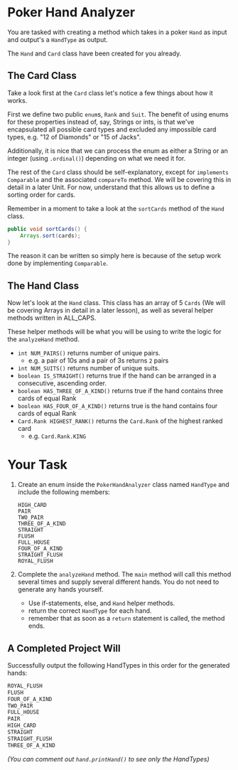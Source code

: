 # Poker Hand Analyzer

You are tasked with creating a method which takes in a poker `Hand` as
input and output's a `HandType` as output.

The `Hand` and `Card` class have been created for you already.

## The Card Class

Take a look first at the `Card` class let's notice a few things 
about how it works.

First we define two public `enum`s, `Rank` and `Suit`. The benefit
of using enums for these properties instead of, say, Strings or ints,
is that we've encapsulated all possible card types and excluded any
impossible card types, e.g. "12 of Diamonds" or "15 of Jacks".

Additionally, it is nice that we can process the enum as either a
String or an integer (using `.ordinal()`) depending on what we need
it for.

The rest of the `Card` class should be self-explanatory, except for
`implements Comparable` and the associated `compareTo` method. We 
will be covering this in detail in a later Unit. For now, understand
that this allows us to define a sorting order for cards.

Remember in a moment to take a look at the `sortCards` method of 
the `Hand` class.

```java
public void sortCards() {
    Arrays.sort(cards);
}
```

The reason it can be written so simply here is because of the setup
work done by implementing `Comparable`.

## The Hand Class

Now let's look at the `Hand` class. This class has an array of 5
`Cards` (We will be covering Arrays in detail in a later lesson),
 as well as several helper methods written in ALL_CAPS. 

These helper methods will be what you will be using to write the
logic for the `analyzeHand` method.

- `int NUM_PAIRS()` returns number of unique pairs. 
    - e.g. a pair of 10s and a pair of 3s returns `2` pairs
- `int NUM_SUITS()` returns number of unique suits.
- `boolean IS_STRAIGHT()` returns true if the hand can be arranged 
in a consecutive, ascending order.
- `boolean HAS_THREE_OF_A_KIND()` returns true if the hand contains
three cards of equal Rank
- `boolean HAS_FOUR_OF_A_KIND()` returns true is the hand contains
four cards of equal Rank
- `Card.Rank HIGHEST_RANK()` returns the `Card.Rank` of the highest
ranked card
    - e.g. `Card.Rank.KING`
    
# Your Task

1. Create an enum inside the `PokerHandAnalyzer` class named `HandType`
and include the following members:

    ```
    HIGH_CARD
    PAIR
    TWO_PAIR
    THREE_OF_A_KIND
    STRAIGHT
    FLUSH
    FULL_HOUSE
    FOUR_OF_A_KIND
    STRAIGHT_FLUSH
    ROYAL_FLUSH
    ```

2. Complete the `analyzeHand` method. The `main` method will call
this method several times and supply several different hands. You do
not need to generate any hands yourself.
    - Use if-statements, else, and `Hand` helper methods.
    - return the correct `HandType` for each hand.
    - remember that as soon as a `return` statement is called, the
    method ends.

## A Completed Project Will

Successfully output the following HandTypes in this order
for the generated hands:

```java
ROYAL_FLUSH
FLUSH
FOUR_OF_A_KIND
TWO_PAIR
FULL_HOUSE
PAIR
HIGH_CARD
STRAIGHT
STRAIGHT_FLUSH
THREE_OF_A_KIND
```
*(You can comment out `hand.printHand()` to see only the HandTypes)*
